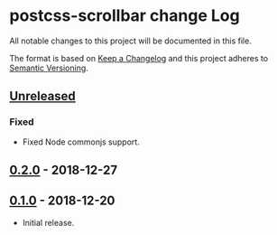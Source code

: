# postcss-scrollbar change Log

All notable changes to this project will be documented in this file.

The format is based on [Keep a Changelog](http://keepachangelog.com/)
and this project adheres to [Semantic Versioning](http://semver.org/).

## [Unreleased]
### Fixed
  * Fixed Node commonjs support.

## [0.2.0] - 2018-12-27

## [0.1.0] - 2018-12-20

- Initial release.

[unreleased]: https://github.com/pascalduez/postcss-scrollbar/compare/0.2.0...HEAD
[0.2.0]: https://github.com/pascalduez/postcss-scrollbar/releases/tag/0.2.0
[0.1.0]: https://github.com/pascalduez/postcss-scrollbar/releases/tag/0.1.0
